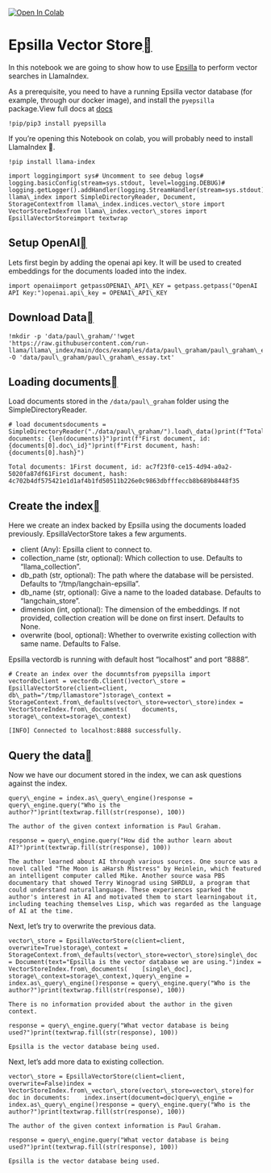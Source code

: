 [![Open In Colab](https://colab.research.google.com/assets/colab-badge.svg)](https://colab.research.google.com/github/run-llama/llama_index/blob/main/docs/examples/vector_stores/EpsillaIndexDemo.ipynb)

Epsilla Vector Store[](#epsilla-vector-store "Permalink to this heading")
==========================================================================

In this notebook we are going to show how to use [Epsilla](https://www.epsilla.com/) to perform vector searches in LlamaIndex.

As a prerequisite, you need to have a running Epsilla vector database (for example, through our docker image), and install the `pyepsilla` package.View full docs at [docs](https://epsilla-inc.gitbook.io/epsilladb/quick-start)


```
!pip/pip3 install pyepsilla
```
If you’re opening this Notebook on colab, you will probably need to install LlamaIndex 🦙.


```
!pip install llama-index
```

```
import loggingimport sys# Uncomment to see debug logs# logging.basicConfig(stream=sys.stdout, level=logging.DEBUG)# logging.getLogger().addHandler(logging.StreamHandler(stream=sys.stdout))from llama\_index import SimpleDirectoryReader, Document, StorageContextfrom llama\_index.indices.vector\_store import VectorStoreIndexfrom llama\_index.vector\_stores import EpsillaVectorStoreimport textwrap
```
Setup OpenAI[](#setup-openai "Permalink to this heading")
----------------------------------------------------------

Lets first begin by adding the openai api key. It will be used to created embeddings for the documents loaded into the index.


```
import openaiimport getpassOPENAI\_API\_KEY = getpass.getpass("OpenAI API Key:")openai.api\_key = OPENAI\_API\_KEY
```
Download Data[](#download-data "Permalink to this heading")
------------------------------------------------------------


```
!mkdir -p 'data/paul\_graham/'!wget 'https://raw.githubusercontent.com/run-llama/llama\_index/main/docs/examples/data/paul\_graham/paul\_graham\_essay.txt' -O 'data/paul\_graham/paul\_graham\_essay.txt'
```
Loading documents[](#loading-documents "Permalink to this heading")
--------------------------------------------------------------------

Load documents stored in the `/data/paul\_graham` folder using the SimpleDirectoryReader.


```
# load documentsdocuments = SimpleDirectoryReader("./data/paul\_graham/").load\_data()print(f"Total documents: {len(documents)}")print(f"First document, id: {documents[0].doc\_id}")print(f"First document, hash: {documents[0].hash}")
```

```
Total documents: 1First document, id: ac7f23f0-ce15-4d94-a0a2-5020fa87df61First document, hash: 4c702b4df575421e1d1af4b1fd50511b226e0c9863dbfffeccb8b689b8448f35
```
Create the index[](#create-the-index "Permalink to this heading")
------------------------------------------------------------------

Here we create an index backed by Epsilla using the documents loaded previously. EpsillaVectorStore takes a few arguments.

* client (Any): Epsilla client to connect to.
* collection\_name (str, optional): Which collection to use. Defaults to “llama\_collection”.
* db\_path (str, optional): The path where the database will be persisted. Defaults to “/tmp/langchain-epsilla”.
* db\_name (str, optional): Give a name to the loaded database. Defaults to “langchain\_store”.
* dimension (int, optional): The dimension of the embeddings. If not provided, collection creation will be done on first insert. Defaults to None.
* overwrite (bool, optional): Whether to overwrite existing collection with same name. Defaults to False.

Epsilla vectordb is running with default host “localhost” and port “8888”.


```
# Create an index over the documntsfrom pyepsilla import vectordbclient = vectordb.Client()vector\_store = EpsillaVectorStore(client=client, db\_path="/tmp/llamastore")storage\_context = StorageContext.from\_defaults(vector\_store=vector\_store)index = VectorStoreIndex.from\_documents(    documents, storage\_context=storage\_context)
```

```
[INFO] Connected to localhost:8888 successfully.
```
Query the data[](#query-the-data "Permalink to this heading")
--------------------------------------------------------------

Now we have our document stored in the index, we can ask questions against the index.


```
query\_engine = index.as\_query\_engine()response = query\_engine.query("Who is the author?")print(textwrap.fill(str(response), 100))
```

```
The author of the given context information is Paul Graham.
```

```
response = query\_engine.query("How did the author learn about AI?")print(textwrap.fill(str(response), 100))
```

```
The author learned about AI through various sources. One source was a novel called "The Moon is aHarsh Mistress" by Heinlein, which featured an intelligent computer called Mike. Another source wasa PBS documentary that showed Terry Winograd using SHRDLU, a program that could understand naturallanguage. These experiences sparked the author's interest in AI and motivated them to start learningabout it, including teaching themselves Lisp, which was regarded as the language of AI at the time.
```
Next, let’s try to overwrite the previous data.


```
vector\_store = EpsillaVectorStore(client=client, overwrite=True)storage\_context = StorageContext.from\_defaults(vector\_store=vector\_store)single\_doc = Document(text="Epsilla is the vector database we are using.")index = VectorStoreIndex.from\_documents(    [single\_doc],    storage\_context=storage\_context,)query\_engine = index.as\_query\_engine()response = query\_engine.query("Who is the author?")print(textwrap.fill(str(response), 100))
```

```
There is no information provided about the author in the given context.
```

```
response = query\_engine.query("What vector database is being used?")print(textwrap.fill(str(response), 100))
```

```
Epsilla is the vector database being used.
```
Next, let’s add more data to existing collection.


```
vector\_store = EpsillaVectorStore(client=client, overwrite=False)index = VectorStoreIndex.from\_vector\_store(vector\_store=vector\_store)for doc in documents:    index.insert(document=doc)query\_engine = index.as\_query\_engine()response = query\_engine.query("Who is the author?")print(textwrap.fill(str(response), 100))
```

```
The author of the given context information is Paul Graham.
```

```
response = query\_engine.query("What vector database is being used?")print(textwrap.fill(str(response), 100))
```

```
Epsilla is the vector database being used.
```
